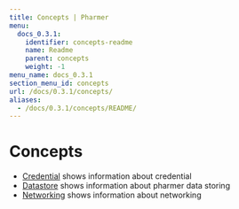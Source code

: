 ```yaml
---
title: Concepts | Pharmer
menu:
  docs_0.3.1:
    identifier: concepts-readme
    name: Readme
    parent: concepts
    weight: -1
menu_name: docs_0.3.1
section_menu_id: concepts
url: /docs/0.3.1/concepts/
aliases:
  - /docs/0.3.1/concepts/README/
---
```


# Concepts

- [Credential](/docs/concepts/credential/credential.md) shows information about credential
- [Datastore](/docs/concepts/datastore/datastore.md) shows information about pharmer data storing
- [Networking](/docs/concepts/networking/networking.md) shows information about networking
